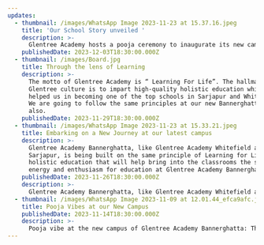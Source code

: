 ```yaml
---
updates:
  - thumbnail: /images/WhatsApp Image 2023-11-23 at 15.37.16.jpeg
    title: 'Our School Story unveiled '
    description: >-
      Glentree Academy hosts a pooja ceremony to inaugurate its new campus at Bannerghatta. Among other schools near Bannerghatta, Glentree Academy Bannerghatta mission is to be one of the top schools in Bannerghatta Road, Bangalore. Affiliated to CBSE, it offers pre-primary, Grade 1 to Grade 4.
    publishedDate: 2023-12-03T18:30:00.000Z
  - thumbnail: /images/Board.jpg
    title: Through the lens of Learning
    description: >-
      The motto of Glentree Academy is “ Learning For Life”. The hallmark of the
      Glentree culture is to impart high-quality holistic education which has
      helped us in becoming one of the top schools in Sarjapur and Whitefield.
      We are going to follow the same principles at our new Bannerghatta campus
      also.
    publishedDate: 2023-11-29T18:30:00.000Z
  - thumbnail: /images/WhatsApp Image 2023-11-23 at 15.33.21.jpeg
    title: Embarking on a New Journey at our latest campus
    description: >-
      Glentree Academy Bannerghatta, like Glentree Academy Whitefield and
      Sarjapur, is being built on the same principle of Learning for Life and
      holistic education that will help bring into the classrooms the same
      energy and enthusiasm for education at Glentree Academy Bannerghatta also.
    publishedDate: 2023-11-26T18:30:00.000Z
    description: >-
      Glentree Academy Bannerghatta, like Glentree Academy Whitefield and Sarjapur, is being built on the same principle of Learning for Life and holistic education that will help bring into the classrooms the same energy and enthusiasm for education at Glentree Academy Bannerghatta also.
  - thumbnail: /images/WhatsApp Image 2023-11-09 at 12.01.44_efca9afc.jpg
    title: Pooja Vibes at our New Campus
    publishedDate: 2023-11-14T18:30:00.000Z
    description: >-
      Pooja vibe at the new campus of Glentree Academy Bannerghatta: The school organized a pious 'Havan Pooja' to inaugurate the Glentree Bannerghatta campus, a new addition to the Glentree journey. The whole ceremony was performed with divine fervour and spirituality
---
```


